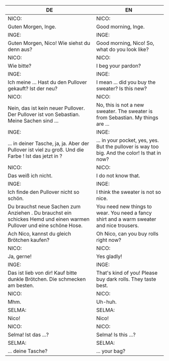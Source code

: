 |DE|EN|
|---|---|
|NICO:|NICO:|
|Guten Morgen, Inge.|Good morning, Inge.|
|INGE:|INGE:|
|Guten Morgen, Nico! Wie siehst du denn aus?|Good morning, Nico! So, what do you look like?|
|NICO:|NICO:|
|Wie bitte? |I beg your pardon?|
|INGE:|INGE:|
|Ich meine … Hast du den Pullover gekauft? Ist der neu?|I mean ... did you buy the sweater? Is this new?|
|NICO:|NICO:|
|Nein, das ist kein neuer Pullover. Der Pullover ist von Sebastian. Meine Sachen sind …|No, this is not a new sweater. The sweater is from Sebastian. My things are ...|
|INGE:|INGE:|
|... in deiner Tasche, ja, ja. Aber der Pullover ist viel zu groß. Und die Farbe ! Ist das jetzt in ?|... in your pocket, yes, yes. But the pullover is way too big. And the color! Is that in now?|
|NICO:|NICO:|
|Das weiß ich nicht.|I do not know that.|
|INGE:|INGE:|
|Ich finde den Pullover nicht so schön.|I think the sweater is not so nice.|
|Du brauchst neue Sachen zum Anziehen . Du brauchst ein schickes Hemd und einen warmen Pullover und eine schöne Hose.|You need new things to wear. You need a fancy shirt and a warm sweater and nice trousers.|
|Ach Nico, kannst du gleich Brötchen kaufen?|Oh Nico, can you buy rolls right now?|
|NICO:|NICO:|
|Ja, gerne!|Yes gladly!|
|INGE:|INGE:|
|Das ist lieb von dir! Kauf bitte dunkle Brötchen. Die schmecken am besten.|That's kind of you! Please buy dark rolls. They taste best.|
|NICO:|NICO:|
|Mhm.|Uh-huh.|
|SELMA:|SELMA:|
|Nico!|Nico!|
|NICO: |NICO:|
|Selma! Ist das ...?|Selma! Is this ...?|
|SELMA:|SELMA:|
|... deine Tasche?|... your bag?|
